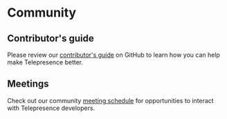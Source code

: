 # Community

## Contributor's guide
Please review our [contributor's guide](https://github.com/telepresenceio/telepresence/blob/release/v2/CONTRIBUTING.md)
on GitHub to learn how you can help make Telepresence better.

## Meetings
Check out our community [meeting schedule](https://github.com/telepresenceio/telepresence/blob/release/v2/MEETING_SCHEDULE.md) for opportunities to interact with Telepresence developers.
